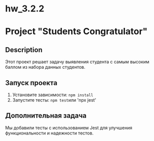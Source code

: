 # hw_3.2.2
# Project "Students Congratulator"

## Description

Этот проект решает задачу выявления студента с самым высоким баллом из набора данных студентов.

## Запуск проекта

1. Установите зависимости: `npm install`
2. Запустите тесты: `npm test`или 'npx jest'


## Дополнительная задача

Мы добавили тесты с использованием Jest для улучшения функциональности и надежности тестов.